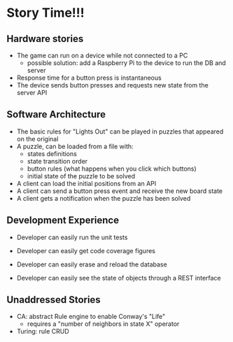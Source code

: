 Story Time!!!
=============

Hardware stories
----------------

- The game can run on a device while not connected to a PC
   - possible solution: add a Raspberry Pi to the device to run the DB and server
- Response time for a button press is instantaneous
- The device sends button presses and requests new state from the server API

Software Architecture
---------------------

- The basic rules for "Lights Out" can be played in puzzles that appeared on the original
- A puzzle, can be loaded from a file with:
   - states definitions
   - state transition order
   - button rules (what happens when you click which buttons)
   - initial state of the puzzle to be solved
- A client can load the initial positions from an API
- A client can send a button press event and receive the new board state
- A client gets a notification when the puzzle has been solved

Development Experience
----------------------

- Developer can easily run the unit tests
- Developer can easily get code coverage figures

- Developer can easily erase and reload the database
- Developer can easily see the state of objects through a REST interface


Unaddressed Stories
-------------------

- CA: abstract Rule engine to enable Conway's "Life"
   - requires a "number of neighbors in state X" operator
- Turing: rule CRUD
 
